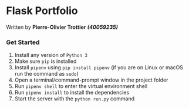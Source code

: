 # Flask Portfolio

Written by **Pierre-Olivier Trottier** ***(40059235)***

### Get Started

1) Install any version of `Python 3`
1) Make sure `pip` is installed
1) Install `pipenv` using `pip install pipenv` (if you are on Linux or macOS run the command as `sudo`)
1) Open a terminal/command-prompt window in the project folder
1) Run `pipenv shell` to enter the virtual environment shell
1) Run `pipenv install` to install the dependencies
1) Start the server with the `python run.py` command